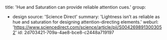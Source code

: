 title: 'Hue and Saturation can provide reliable attention cues.'
group:
  - design
source: 'Science Direct'
summary: 'Lightness isn’t as reliable as hue and saturation for designing attention-directing elements.'
weburl: 'https://www.sciencedirect.com/science/article/pii/S0042698913003052'
id: 2d703421-709a-4ae8-bce8-c2448a719197
